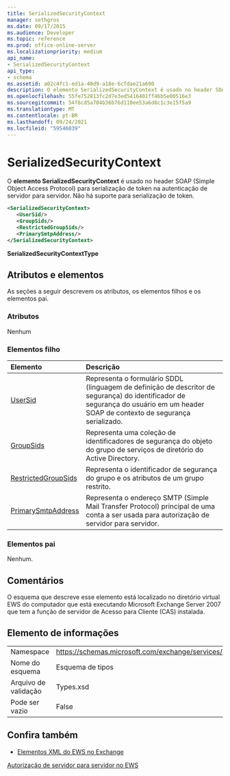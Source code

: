 ```yaml
---
title: SerializedSecurityContext
manager: sethgros
ms.date: 09/17/2015
ms.audience: Developer
ms.topic: reference
ms.prod: office-online-server
ms.localizationpriority: medium
api_name:
- SerializedSecurityContext
api_type:
- schema
ms.assetid: a02c4fc1-ed1a-40d9-a18e-6cfdae21a690
description: O elemento SerializedSecurityContext é usado no header SOAP (Simple Object Access Protocol) para serialização de token na autenticação de servidor para servidor. Não há suporte para serialização de token.
ms.openlocfilehash: 55fe752813fc2d7e3ed5416401ff46b5e00516e3
ms.sourcegitcommit: 54f6cd5a704b36b76d110ee53a6d6c1c3e15f5a9
ms.translationtype: MT
ms.contentlocale: pt-BR
ms.lasthandoff: 09/24/2021
ms.locfileid: "59546039"
---
```

# <a name="serializedsecuritycontext"></a>SerializedSecurityContext

O **elemento SerializedSecurityContext** é usado no header SOAP (Simple Object Access Protocol) para serialização de token na autenticação de servidor para servidor. Não há suporte para serialização de token. 
  
```xml
<SerializedSecurityContext>
   <UserSid/>
   <GroupSids/>
   <RestrictedGroupSids/>
   <PrimarySmtpAddress/>
</SerializedSecurityContext>
```

 **SerializedSecurityContextType**
## <a name="attributes-and-elements"></a>Atributos e elementos

As seções a seguir descrevem os atributos, os elementos filhos e os elementos pai.
  
### <a name="attributes"></a>Atributos

Nenhum
  
### <a name="child-elements"></a>Elementos filho

|**Elemento**|**Descrição**|
|:-----|:-----|
|[UserSid](usersid.md) <br/> |Representa o formulário SDDL (linguagem de definição de descritor de segurança) do identificador de segurança do usuário em um header SOAP de contexto de segurança serializado.  <br/> |
|[GroupSids](groupsids.md) <br/> |Representa uma coleção de identificadores de segurança do objeto do grupo de serviços de diretório do Active Directory.  <br/> |
|[RestrictedGroupSids](restrictedgroupsids.md) <br/> |Representa o identificador de segurança do grupo e os atributos de um grupo restrito.  <br/> |
|[PrimarySmtpAddress](primarysmtpaddress.md) <br/> |Representa o endereço SMTP (Simple Mail Transfer Protocol) principal de uma conta a ser usada para autorização de servidor para servidor.  <br/> |
   
### <a name="parent-elements"></a>Elementos pai

Nenhum.
  
## <a name="remarks"></a>Comentários

O esquema que descreve esse elemento está localizado no diretório virtual EWS do computador que está executando Microsoft Exchange Server 2007 que tem a função de servidor de Acesso para Cliente (CAS) instalada.
  
## <a name="element-information"></a>Elemento de informações

|||
|:-----|:-----|
|Namespace  <br/> |https://schemas.microsoft.com/exchange/services/2006/types  <br/> |
|Nome do esquema  <br/> |Esquema de tipos  <br/> |
|Arquivo de validação  <br/> |Types.xsd  <br/> |
|Pode ser vazio  <br/> |False  <br/> |
   
## <a name="see-also"></a>Confira também



- [Elementos XML do EWS no Exchange](ews-xml-elements-in-exchange.md)


[Autorização de servidor para servidor no EWS](https://msdn.microsoft.com/library/f1610a20-672d-448b-8c00-5b0fbcaf31cb%28Office.15%29.aspx)

